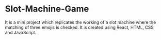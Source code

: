 # Slot-Machine-Game
It is a mini project which replicates the working of a slot machine where the matching of three emojis is checked. It is created using React, HTML, CSS and JavaScript.
